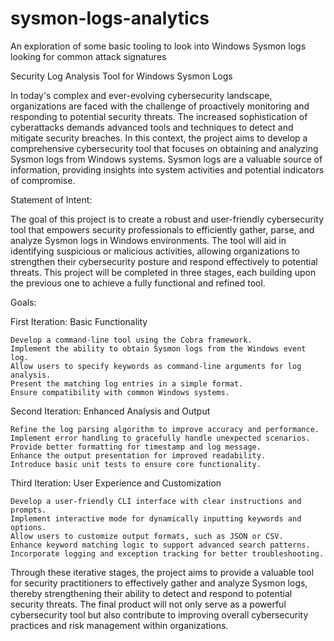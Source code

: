 # sysmon-logs-analytics
An exploration of some basic tooling to look into Windows Sysmon logs looking for common attack signatures

Security Log Analysis Tool for Windows Sysmon Logs

In today's complex and ever-evolving cybersecurity landscape, organizations are faced with the challenge of proactively monitoring and responding to potential security threats. The increased sophistication of cyberattacks demands advanced tools and techniques to detect and mitigate security breaches. In this context, the project aims to develop a comprehensive cybersecurity tool that focuses on obtaining and analyzing Sysmon logs from Windows systems. Sysmon logs are a valuable source of information, providing insights into system activities and potential indicators of compromise.

Statement of Intent:

The goal of this project is to create a robust and user-friendly cybersecurity tool that empowers security professionals to efficiently gather, parse, and analyze Sysmon logs in Windows environments. The tool will aid in identifying suspicious or malicious activities, allowing organizations to strengthen their cybersecurity posture and respond effectively to potential threats. This project will be completed in three stages, each building upon the previous one to achieve a fully functional and refined tool.

Goals:

First Iteration: Basic Functionality

    Develop a command-line tool using the Cobra framework.
    Implement the ability to obtain Sysmon logs from the Windows event log.
    Allow users to specify keywords as command-line arguments for log analysis.
    Present the matching log entries in a simple format.
    Ensure compatibility with common Windows systems.

Second Iteration: Enhanced Analysis and Output

    Refine the log parsing algorithm to improve accuracy and performance.
    Implement error handling to gracefully handle unexpected scenarios.
    Provide better formatting for timestamp and log message.
    Enhance the output presentation for improved readability.
    Introduce basic unit tests to ensure core functionality.

Third Iteration: User Experience and Customization

    Develop a user-friendly CLI interface with clear instructions and prompts.
    Implement interactive mode for dynamically inputting keywords and options.
    Allow users to customize output formats, such as JSON or CSV.
    Enhance keyword matching logic to support advanced search patterns.
    Incorporate logging and exception tracking for better troubleshooting.

Through these iterative stages, the project aims to provide a valuable tool for security practitioners to effectively gather and analyze Sysmon logs, thereby strengthening their ability to detect and respond to potential security threats. The final product will not only serve as a powerful cybersecurity tool but also contribute to improving overall cybersecurity practices and risk management within organizations.
